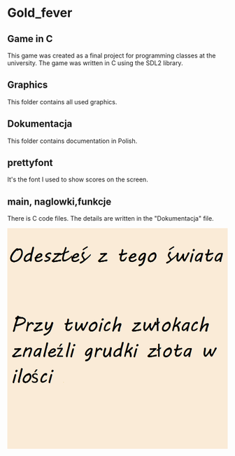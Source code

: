 # Gold_fever
## Game in C

This game was created as a final project for programming classes at the university.
The game was written in C using the SDL2 library.

## Graphics

This folder contains all used graphics.

## Dokumentacja

This folder contains documentation in Polish.

## prettyfont

It's the font I used to show scores on the screen.

## main, naglowki,funkcje

There is C code files.
The details are written in the "Dokumentacja" file.

![Screenshot](Graphics/die.bmp)



